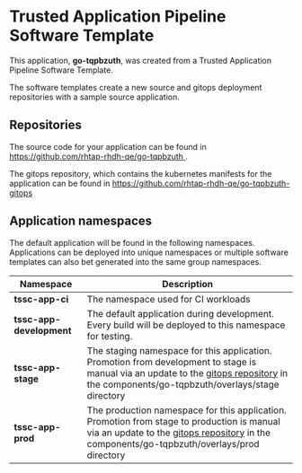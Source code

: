 # Trusted Application Pipeline Software Template

This application, **go-tqpbzuth**, was created from a Trusted Application Pipeline Software Template.

The software templates create a new source and gitops deployment repositories with a sample source application. 

## Repositories

The source code for your application can be found in [https://github.com/rhtap-rhdh-qe/go-tqpbzuth ](https://github.com/rhtap-rhdh-qe/go-tqpbzuth ).
 
The gitops repository, which contains the kubernetes manifests for the application can be found in 
[https://github.com/rhtap-rhdh-qe/go-tqpbzuth-gitops ](https://github.com/rhtap-rhdh-qe/go-tqpbzuth-gitops ) 

## Application namespaces 

The default application will be found in the following namespaces. Applications can be deployed into unique namespaces or multiple software templates can also bet generated into the same group namespaces.  

|  Namespace   |  Description   |  
| -------- | -------- |
| **tssc-app-ci** | The namespace used for CI workloads |
| **tssc-app-development** | The default application during development. Every build will be deployed to this namespace for testing. |
| **tssc-app-stage** | The staging namespace for this application. Promotion from development to stage is manual via an update to the [gitops repository](https://github.com/rhtap-rhdh-qe/go-tqpbzuth-gitops ) in the components/go-tqpbzuth/overlays/stage directory |
| **tssc-app-prod** | The production namespace for this application. Promotion from stage to production is manual via an update to the [gitops repository](https://github.com/rhtap-rhdh-qe/go-tqpbzuth-gitops ) in the components/go-tqpbzuth/overlays/prod directory |